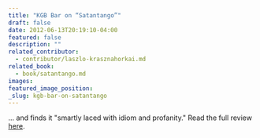 ```yaml
---
title: "KGB Bar on “Satantango”"
draft: false
date: 2012-06-13T20:19:10-04:00
featured: false
description: ""
related_contributor:
  - contributor/laszlo-krasznahorkai.md
related_book:
  - book/satantango.md
images:
featured_image_position: 
_slug: kgb-bar-on-satantango
---
```


... and finds it "smartly laced with idiom and profanity." Read the full review [here](http://kgbbar.com/lit/book_reviews/satantango_by_lazlo_krasnahorkai). 

